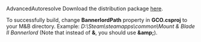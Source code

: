 AdvancedAutoresolve
Download the distribution package [here](https://www.nexusmods.com/mountandblade2bannerlord/mods/1151/).

To successfully build, change **BannerlordPath** property in **GCO.csproj** to your M&B directory. Example: *D:\Steam\steamapps\common\Mount &amp; Blade II Bannerlord* (Note that instead of **&**, you should use **\&amp;**).

